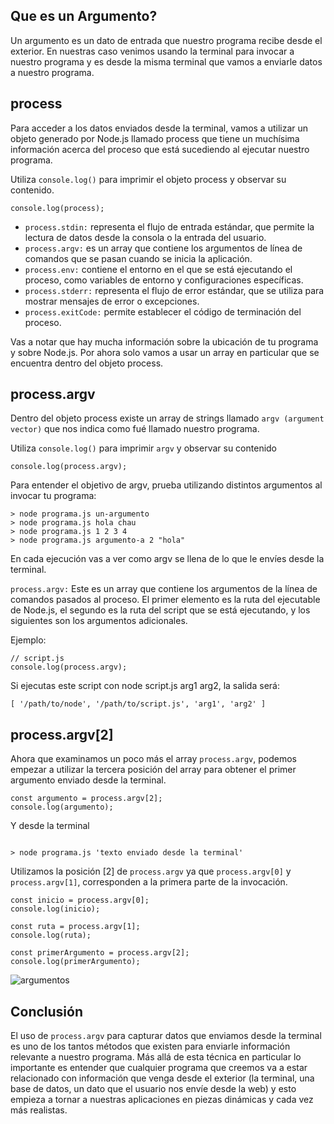 ## Que es un Argumento?

Un argumento es un dato de entrada que nuestro programa recibe desde el exterior. En nuestras caso venimos usando la terminal para invocar a nuestro programa y es desde la misma terminal que vamos a enviarle datos a nuestro programa.

## process

Para acceder a los datos enviados desde la terminal, vamos a utilizar un objeto generado por Node.js llamado process que tiene un muchísima información acerca del proceso que está sucediendo al ejecutar nuestro programa.

Utiliza `console.log()` para imprimir el objeto process y observar su contenido.

`console.log(process);`

- `process.stdin:` representa el flujo de entrada estándar, que permite la lectura de datos desde la consola o la entrada del usuario.  
- `process.argv:` es un array que contiene los argumentos de línea de comandos que se pasan cuando se inicia la aplicación.  
- `process.env:` contiene el entorno en el que se está ejecutando el proceso, como variables de entorno y configuraciones específicas.  
- `process.stderr:` representa el flujo de error estándar, que se utiliza para mostrar mensajes de error o excepciones.  
-  `process.exitCode:` permite establecer el código de terminación del proceso.  

 Vas a notar que hay mucha información sobre la ubicación de tu programa y sobre Node.js. Por ahora solo vamos a usar un array en particular que se encuentra dentro del objeto process.  

 ## process.argv

 Dentro del objeto process existe un array de strings llamado `argv (argument vector)` que nos indica como fué llamado nuestro programa.

Utiliza `console.log()` para imprimir `argv` y observar su contenido

`console.log(process.argv);`

Para entender el objetivo de argv, prueba utilizando distintos argumentos al invocar tu programa:

~~~
> node programa.js un-argumento
> node programa.js hola chau
> node programa.js 1 2 3 4
> node programa.js argumento-a 2 "hola" 
~~~ 

En cada ejecución vas a ver como argv se llena de lo que le envíes desde la terminal.

`process.argv:` Este es un array que contiene los argumentos de la línea de comandos pasados al proceso. El primer elemento es la ruta del ejecutable de Node.js, el segundo es la ruta del script que se está ejecutando, y los siguientes son los argumentos adicionales.

Ejemplo:

~~~
// script.js
console.log(process.argv);
~~~

Si ejecutas este script con node script.js arg1 arg2, la salida será:

~~~
[ '/path/to/node', '/path/to/script.js', 'arg1', 'arg2' ]

~~~

## process.argv[2]

Ahora que examinamos un poco más el array `process.argv`, podemos empezar a utilizar la tercera posición del array para obtener el primer argumento enviado desde la terminal.

~~~
const argumento = process.argv[2];
console.log(argumento);

~~~

Y desde la terminal

~~~

> node programa.js 'texto enviado desde la terminal'

~~~
Utilizamos la posición [2] de `process.argv` ya que `process.argv[0]` y `process.argv[1]`, corresponden a la primera parte de la invocación.

~~~
const inicio = process.argv[0];
console.log(inicio);

const ruta = process.argv[1];
console.log(ruta);

const primerArgumento = process.argv[2];
console.log(primerArgumento);

~~~


![argumentos](/nivel-1/img/argumentos2.png)

## Conclusión  

El uso de `process.argv` para capturar datos que enviamos desde la terminal es uno de los tantos métodos que existen para enviarle información relevante a nuestro programa. Más allá de esta técnica en particular lo importante es entender que cualquier programa que creemos va a estar relacionado con información que venga desde el exterior (la terminal, una base de datos, un dato que el usuario nos envíe desde la web) y esto empieza a tornar a nuestras aplicaciones en piezas dinámicas y cada vez más realistas.


